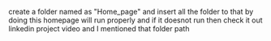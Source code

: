 create a folder named as "Home_page" and insert all the folder to that by doing this homepage will run properly and if it doesnot run then check it out  linkedin project video and I mentioned that folder path
